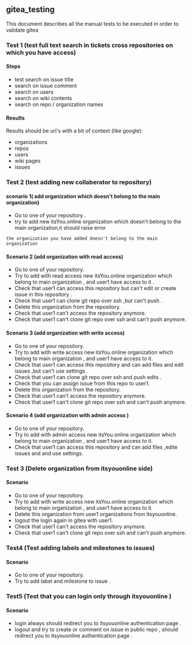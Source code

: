 ## gitea_testing
This document describes all the manual tests to be executed in order to validate gitea 

### Test 1 (test full text search in tickets cross repositories on which you have access)
#### Steps 
- test search on issue title
- search on issue comment
- search on users
- search on wiki contents
- search on repo / organization names
#### Results 
Results should be url's with a bit of context (like google):
- organizations
- repos
- users
- wiki pages
- issues

### Test 2 (test adding new collaberator to repository)
#### scenario 1( add organization which doesn't belong to the main organization)
- Go to one of your repository .
- try to add new itsYou.online organization which doesn't belong to the main organization,it should raise error
``` 
the organization you have added doesn't belong to the main organization 
```
#### Scenario 2 (add organization with read access)
- Go to one of your repository.
- Try to add with read access new itsYou.online organization which belong to main organization , and user1 have access to it . 
- Check that user1 can access this repository but can't edit or create issue in this repository .
- Check that user1 can clone git repo over ssh ,but can't push .
- Delete this organization from  the repository.
- Check that user1 can't access the repository anymore.
- Check that user1 can't clone git repo over ssh and can't push anymore.

#### Scenario 3 (add organization with write access)
- Go to one of your repository.
- Try to add with write access new itsYou.online organization which belong to main organization , and user1 have access to it.
- Check that user1 can access this repository and can add files and edit issues ,but can't use settings .
- Check that user1 can clone git repo over ssh and push edits .
- Check that you can assign issue from this repo to user1.
- Delete this organization from  the repository.
- Check that user1 can't access the repository anymore.
- Check that user1 can't clone git repo over ssh and can't push anymore.

#### Scenario 4 (add organization with admin access )
- Go to one of your repository.
- Try to add with admin access new itsYou.online organization which belong to main organization , and user1 have access to it.
- Check that user1 can access this repository and can add files ,edite issues and and use settings.


### Test 3 (Delete organization from itsyouonline side)
#### Scenario
- Go to one of your repository.
- Try to add with write access new itsYou.online organization which belong to main organization , and user1 have access to it.
- Delete this organization from user1 organizations from itsyouonline.
- logout the login again in gitea with user1.
- Check that user1 can't access the repository anymore.
- Check that user1 can't clone git repo over ssh and can't push anymore.

### Test4 (Test adding labels and milestones to issues)
#### Scenario
- Go to one of your repository.
- Try to add label and milestone to issue .

### Test5 (Test that you can login only through itsyouonline )
#### Scenario
- login always should redirect you to itsyouonline authentication page .
- logout and try to create or comment on issue in public repo , should redirect you to itsyouonline authentication page .
